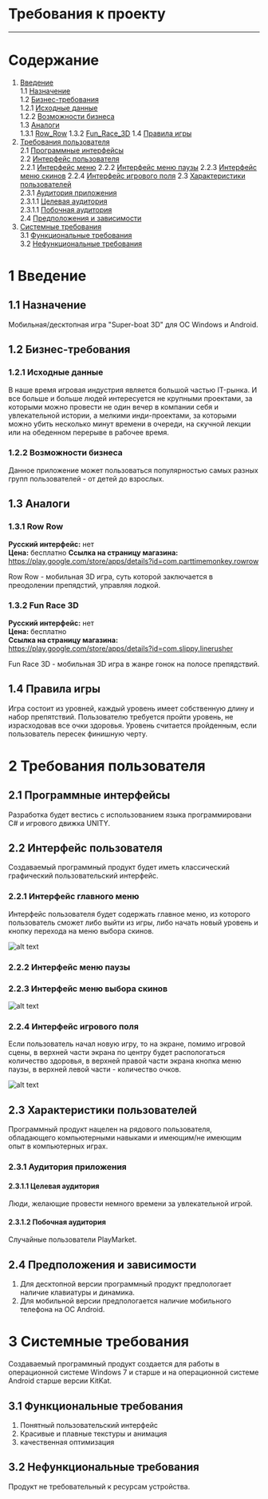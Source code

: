 # Требования к проекту
---

# Содержание
1. [Введение](#intro)  
1.1 [Назначение](#appointment)  
1.2 [Бизнес-требования](#business_requirements)  
1.2.1 [Исходные данные](#initial_data)  
1.2.2 [Возможности бизнеса](#business_opportunities)  
1.3 [Аналоги](#analogues)  
1.3.1 [Row_Row](#Row_Row)
1.3.2 [Fun_Race_3D](#Fun_Race_3D)
1.4 [Правила игры](#Rools)
2. [Требования пользователя](#user_requirements)  
2.1 [Программные интерфейсы](#software_interfaces)  
2.2 [Интерфейс пользователя](#user_interface)  
2.2.1 [Интерфейс меню](#user_interface_menu) 
2.2.2 [Интерфейс меню паузы](#user_interface_pausemenu) 
2.2.3 [Интерфейс меню скинов](#user_interface_skinmenu) 
2.2.4 [Интерфейс игрового поля](#user_interface_game) 
2.3 [Характеристики пользователей](#user_specifications)  
2.3.1 [Аудитория приложения](#application_audience)  
2.3.1.1 [Целевая аудитория](#target_audience)  
2.3.1.1 [Побочная аудитория](#collateral_audience)  
2.4 [Предположения и зависимости](#assumptions_and_dependencies)  
3. [Системные требования](#system_requirements)  
3.1 [Функциональные требования](#functional_requirements)  
3.2 [Нефункциональные требования](#non-functional_requirements)  

<a name="intro"/>

# 1 Введение

<a name="appointment"/>

## 1.1 Назначение
Мобильная/десктопная игра "Super-boat 3D" для ОС Windows и Android. 

<a name="business_requirements"/>

## 1.2 Бизнес-требования

<a name="initial_data"/>

### 1.2.1 Исходные данные
В наше время игровая индустрия является большой частью IT-рынка. И все больше и больше людей интересуется не крупными проектами, за которыми можно провести не один вечер в компании себя и увлекательной истории, а мелкими инди-проектами, за которыми можно убить несколько минут времени в очереди, на скучной лекции или на обеденном перерыве в рабочее время.

<a name="business_opportunities"/>

### 1.2.2 Возможности бизнеса
Данное приложение может пользоваться популярностью самых разных групп пользователей - от детей до взрослых.

<a name = "analogues"/>

## 1.3 Аналоги

<a name = "Row_Row"/>

### 1.3.1 Row Row

**Русский интерфейс:** нет  
**Цена:**  бесплатно 
**Ссылка на страницу магазина:** https://play.google.com/store/apps/details?id=com.parttimemonkey.rowrow

Row Row - мобильная 3D игра, суть которой заключается в преодолении препядстий, управляя лодкой. 

<a name = "Fun_Race_3D"/>

### 1.3.2 Fun Race 3D

**Русский интерфейс:** нет  
**Цена:** бесплатно  
**Ссылка на страницу магазина:** https://play.google.com/store/apps/details?id=com.slippy.linerusher

Fun Race 3D - мобильная 3D игра в жанре гонок на полосе препядствий.

<a name = "Rools"/>

## 1.4 Правила игры

Игра состоит из уровней, каждый уровень имеет собственную длину и набор препятствий. Пользователю требуется пройти уровень, не израсходовав все очки здоровья. Уровень считается пройденным, если пользователь пересек финишную черту. 

# 2 Требования пользователя

<a name="software_interfaces"/>

## 2.1 Программные интерфейсы
Разработка будет вестись с использованием языка программировани C# и игрового движка UNITY. 

<a name="user_interface"/>

## 2.2 Интерфейс пользователя
Создаваемый программный продукт будет иметь классический графический пользовательский интерфейс.

<a name="user_interface_menu"/>

### 2.2.1 Интерфейс главного меню
Интерфейс пользователя будет содержать главное меню, из которого пользователь сможет либо выйти из игры, либо начать новый уровень и кнопку перехода на меню выбора скинов. 

![alt text](imgMenu.PNG)

<a name="user_interface_pausemenu"/>

### 2.2.2 Интерфейс меню паузы

<a name="user_interface_skinmenu"/>

### 2.2.3 Интерфейс меню выбора скинов

![alt text](interface_skinmenu.png)

<a name="user_interface_game"/>

### 2.2.4 Интерфейс игрового поля
Если пользователь начал новую игру, то на экране, помимо игровой сцены, в верхней части экрана по центру будет распологаться количество здоровья, в верхней правой части экрана кнопка меню паузы, в верхней левой части - количество очков.

![alt text](interface_game.png)

<a name="user_specifications"/>

## 2.3 Характеристики пользователей
Программный продукт нацелен на рядового пользователя, обладающего компьютерными навыками и имеющим/не имеющим опыт в компьютерных играх.

<a name="user_classes"/>

### 2.3.1 Аудитория приложения

<a name="target_audience"/>

#### 2.3.1.1 Целевая аудитория
Люди, желающие провести немного времени за увлекательной игрой.

<a name="collateral_audience"/>

#### 2.3.1.2 Побочная аудитория
Случайные пользователи PlayMarket.

<a name="assumptions_and_dependencies"/>

## 2.4 Предположения и зависимости
1. Для десктопной версии программный продукт предпологает наличие клавиатуры и динамика.
2. Для мобильной версии предпологается наличие мобильного телефона на ОС Android.

<a name="system_requirements"/>

# 3 Системные требования
Создаваемый программный продукт создается для работы в операционной системе Windows 7 и старше и на операционной системе Android старше версии KitKat.

<a name="functional_requirements"/>

## 3.1 Функциональные требования
1. Понятный пользовательский интерфейс
2. Красивые и плавные текстуры и анимация
3. качественная оптимизация 

<a name="non-functional_requirements"/>

## 3.2 Нефункциональные требования
Продукт не требовательный к ресурсам устройства.


